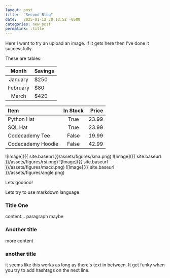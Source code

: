 ```yaml
---
layout: post
title:  "Second Blog"
date:   2025-01-12 20:12:52 -0500
categories: new_post
permalink: :title
---
```



Here I want to try an upload an image. If it gets here then I've done it successfully.

These are tables: 

| Month | Savings |
| :-: | ------ |
| January | $250 |
| February | $80 |
| March | $420 |

| Item              | In Stock | Price |
| :---------------- | :------: | ----: |
| Python Hat        |   True   | 23.99 |
| SQL Hat           |   True   | 23.99 |
| Codecademy Tee    |  False   | 19.99 |
| Codecademy Hoodie |  False   | 42.99 |


![Image]({{ site.baseurl }}/assets/figures/sma.png)
![Image]({{ site.baseurl }}/assets/figures/rsi.png)
![Image]({{ site.baseurl }}/assets/figures/macd.png)
![Image]({{ site.baseurl }}/assets/figures/angle.png)



Lets gooooo!

Lets try to use markdown language

### Title One

content... paragraph maybe


### Another title

more content

### another title

it seems like this works as long as there's text in between. It get funky when you try to add hashtags on the next line.